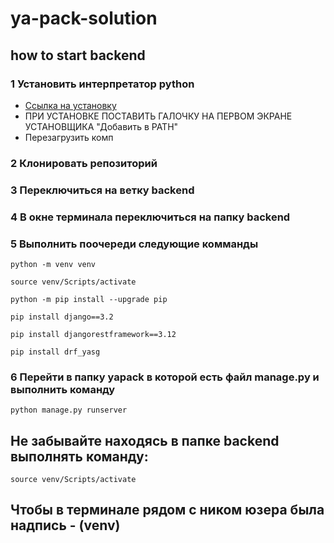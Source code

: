 # ya-pack-solution


## how to start backend

### 1 Установить интерпретатор python
- [Ссылка на установку](https://www.python.org/ftp/python/3.8.10/python-3.8.10-amd64.exe)
- ПРИ УСТАНОВКЕ ПОСТАВИТЬ ГАЛОЧКУ НА ПЕРВОМ ЭКРАНЕ УСТАНОВЩИКА "Добавить в PATH"
- Перезагрузить комп

### 2 Клонировать репозиторий

### 3 Переключиться на ветку backend

### 4 В окне терминала переключиться на папку backend

### 5 Выполнить поочереди следующие комманды
```
python -m venv venv

source venv/Scripts/activate

python -m pip install --upgrade pip

pip install django==3.2

pip install djangorestframework==3.12

pip install drf_yasg

```

### 6 Перейти в папку yapack в которой есть файл manage.py и выполнить команду
```
python manage.py runserver
```


## Не забывайте находясь в папке backend выполнять команду:
```
source venv/Scripts/activate
```
## Чтобы в терминале рядом с ником юзера была надпись - (venv) 